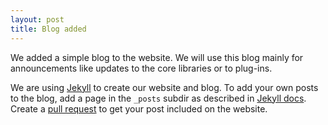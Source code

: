 ```yaml
---
layout: post
title: Blog added
---
```


We added a simple blog to the website. We will use this blog mainly for
announcements like updates to the core libraries or to plug-ins.

We are using [Jekyll](https://jekyllrb.com/) to create our website and blog.
To add your own posts to the blog, add a page in the `_posts` subdir as described in
[Jekyll docs](https://jekyllrb.com/docs/posts/). Create a [pull request](https://github.com/ashtonav/opentimezone-api.github.com/pulls)
to get your post included on the website.
